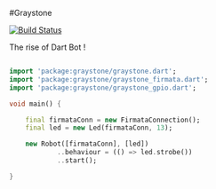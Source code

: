 #Graystone

[![Build Status](https://drone.io/github.com/nfrancois/graystone/SerialPort/status.png)](https://drone.io/github.com/nfrancois/graystone/latest)

The rise of Dart Bot !

```Dart

import 'package:graystone/graystone.dart';
import 'package:graystone/graystone_firmata.dart';
import 'package:graystone/graystone_gpio.dart';

void main() {

	final firmataConn = new FirmataConnection();
	final led = new Led(firmataConn, 13);

	new Robot([firmataConn], [led])
			..behaviour = (() => led.strobe())
			..start();

}


```
